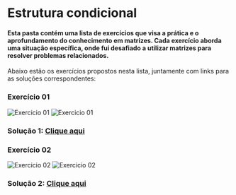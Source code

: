 # Estrutura condicional

#### Esta pasta contém uma lista de exercícios que visa a prática e o aprofundamento do conhecimento em matrizes. Cada exercício aborda uma situação específica, onde fui desafiado a utilizar matrizes para resolver problemas relacionados.

Abaixo estão os exercícios propostos nesta lista, juntamente com links para as soluções correspondentes:

###  Exercício 01
<img src="imgs/1.1.png" alt="Exercicio 01">
<img src="imgs/1.2.png" alt="Exercicio 01">

### Solução 1: [Clique aqui](/Exercícios/Matriz/src/matriz/application/Program.java)


###  Exercício 02
<img src="imgs/2.1.png" alt="Exercicio 02">
<img src="imgs/2.2.png" alt="Exercicio 02">

### Solução 2: [Clique aqui](/Exercícios/Matriz/src/matriz2/application/Program.java)

